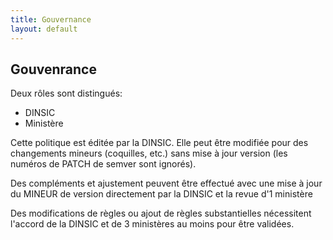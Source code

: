 ```yaml
---
title: Gouvernance
layout: default
---
```


## Gouvenrance

Deux rôles sont distingués:
* DINSIC
* Ministère

Cette politique est éditée par la DINSIC. Elle peut être modifiée pour des changements mineurs (coquilles, etc.) sans mise à jour version (les numéros de PATCH de semver sont ignorés).

Des compléments et ajustement peuvent être effectué avec une mise à jour du MINEUR de version directement par la DINSIC et la revue d'1 ministère

Des modifications de règles ou ajout de règles substantielles nécessitent l'accord de la DINSIC et de 3 ministères au moins pour être validées.
